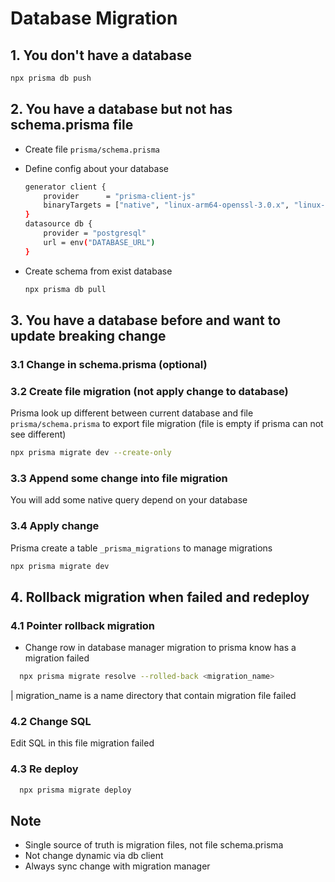 # Database Migration

## 1. You don't have a database

```bash
npx prisma db push
```

## 2. You have a database but not has schema.prisma file

- Create file `prisma/schema.prisma`
- Define config about your database
  ```bash
  generator client {
      provider      = "prisma-client-js"
      binaryTargets = ["native", "linux-arm64-openssl-3.0.x", "linux-musl-arm64-openssl-3.0.x"]
  }
  datasource db {
      provider = "postgresql"
      url = env("DATABASE_URL")
  }
  ```
- Create schema from exist database

  ```bash
  npx prisma db pull
  ```

## 3. You have a database before and want to update breaking change

### 3.1 Change in schema.prisma (optional)

### 3.2 Create file migration (not apply change to database)

Prisma look up different between current database and file `prisma/schema.prisma` to export file migration (file is empty if prisma can not see different)

```bash
npx prisma migrate dev --create-only
```

### 3.3 Append some change into file migration

You will add some native query depend on your database

### 3.4 Apply change

Prisma create a table `_prisma_migrations` to manage migrations

```bash
npx prisma migrate dev
```

## 4. Rollback migration when failed and redeploy

### 4.1 Pointer rollback migration

- Change row in database manager migration to prisma know has a migration failed

```bash
  npx prisma migrate resolve --rolled-back <migration_name>
```

| migration_name is a name directory that contain migration file failed

### 4.2 Change SQL

Edit SQL in this file migration failed

### 4.3 Re deploy

```bash
  npx prisma migrate deploy
```

## Note

- Single source of truth is migration files, not file schema.prisma
- Not change dynamic via db client
- Always sync change with migration manager
